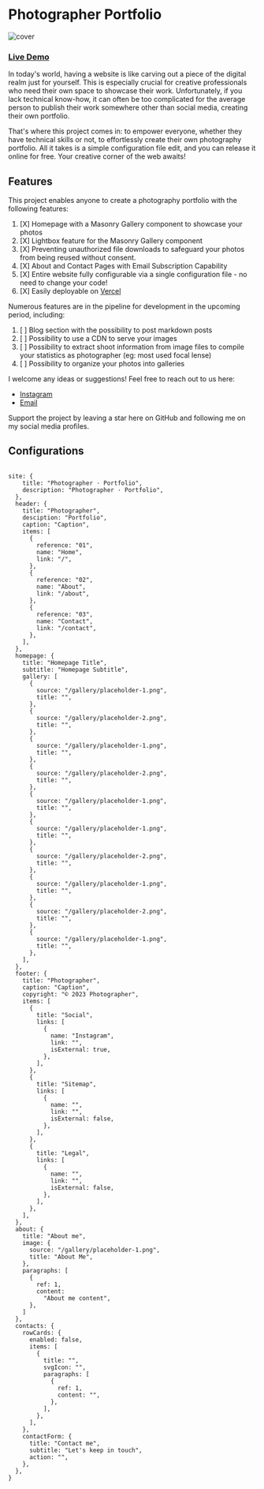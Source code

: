 # Photographer Portfolio

![cover](https://github.com/graz-dev/photograper-portfolio/assets/62215881/2c597a50-7e17-4a63-b579-8610e2fc1071)

### [Live Demo]()

In today's world, having a website is like carving out a piece of the digital realm just for yourself. This is especially crucial for creative professionals who need their own space to showcase their work. Unfortunately, if you lack technical know-how, it can often be too complicated for the average person to publish their work somewhere other than social media, creating their own portfolio.

That's where this project comes in: to empower everyone, whether they have technical skills or not, to effortlessly create their own photography portfolio. All it takes is a simple configuration file edit, and you can release it online for free. Your creative corner of the web awaits!

## Features

This project enables anyone to create a photography portfolio with the following features:

1. [X] Homepage with a Masonry Gallery component to showcase your photos
2. [X] Lightbox feature for the Masonry Gallery component
3. [X] Preventing unauthorized file downloads to safeguard your photos from being reused without consent.
4. [X] About and Contact Pages with Email Subscription Capability
5. [X] Entire website fully configurable via a single configuration file - no need to change your code!
6. [X] Easily deployable on [Vercel](https://vercel.com/)

Numerous features are in the pipeline for development in the upcoming period, including:

1. [ ] Blog section with the possibility to post markdown posts
2. [ ] Possibility to use a CDN to serve your images
3. [ ] Possibility to extract shoot information from image files to compile your statistics as photographer (eg: most used focal lense)
4. [ ] Possibility to organize your photos into galleries

I welcome any ideas or suggestions! Feel free to reach out to us here:

- [Instagram](https://www.instagram.com/graz.ph)
- [Email](mailto:cst.grzn@gmail.com)

Support the project by leaving a star here on GitHub and following me on my social media profiles.

## Configurations

```

site: {
    title: "Photographer · Portfolio",
    description: "Photographer · Portfolio",
  },
  header: {
    title: "Photographer",
    desciption: "Portfolio",
    caption: "Caption",
    items: [
      {
        reference: "01",
        name: "Home",
        link: "/",
      },
      {
        reference: "02",
        name: "About",
        link: "/about",
      },
      {
        reference: "03",
        name: "Contact",
        link: "/contact",
      },
    ],
  },
  homepage: {
    title: "Homepage Title",
    subtitle: "Homepage Subtitle",
    gallery: [
      {
        source: "/gallery/placeholder-1.png",
        title: "",
      },
      {
        source: "/gallery/placeholder-2.png",
        title: "",
      },
      {
        source: "/gallery/placeholder-1.png",
        title: "",
      },
      {
        source: "/gallery/placeholder-2.png",
        title: "",
      },
      {
        source: "/gallery/placeholder-1.png",
        title: "",
      },
      {
        source: "/gallery/placeholder-1.png",
        title: "",
      },
      {
        source: "/gallery/placeholder-2.png",
        title: "",
      },
      {
        source: "/gallery/placeholder-1.png",
        title: "",
      },
      {
        source: "/gallery/placeholder-2.png",
        title: "",
      },
      {
        source: "/gallery/placeholder-1.png",
        title: "",
      },
    ],
  },
  footer: {
    title: "Photographer",
    caption: "Caption",
    copyright: "© 2023 Photographer",
    items: [
      {
        title: "Social",
        links: [
          {
            name: "Instagram",
            link: "",
            isExternal: true,
          },
        ],
      },
      {
        title: "Sitemap",
        links: [
          {
            name: "",
            link: "",
            isExternal: false,
          },
        ],
      },
      {
        title: "Legal",
        links: [
          {
            name: "",
            link: "",
            isExternal: false,
          },
        ],
      },
    ],
  },
  about: {
    title: "About me",
    image: {
      source: "/gallery/placeholder-1.png",
      title: "About Me",
    },
    paragraphs: [
      {
        ref: 1,
        content:
          "About me content",
      },
    ]
  },
  contacts: {
    rowCards: {
      enabled: false,
      items: [
        {
          title: "",
          svgIcon: "",
          paragraphs: [
            {
              ref: 1,
              content: "",
            },
          ],
        },
      ],
    },
    contactForm: {
      title: "Contact me",
      subtitle: "Let's keep in touch",
      action: "",
    },
  },
}

```
